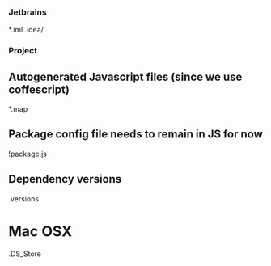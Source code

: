 ### Jetbrains ###
*.iml
.idea/

### Project ###

## Autogenerated Javascript files (since we use coffescript)
*.map

## Package config file needs to remain in JS for now ##
!package.js

## Dependency versions
.versions

# Mac OSX
.DS_Store
